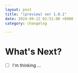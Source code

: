 ```yaml
---
layout: post
title: "(preview) ver 1.0.1"
date: 2024-09-22 02:51:00 +0900
category: changelog

---
```


# What's Next?
- [ ] I'm thinking ...